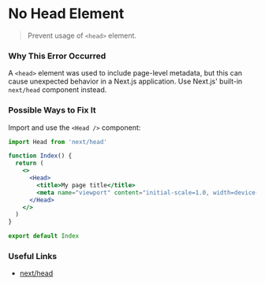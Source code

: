 # No Head Element

> Prevent usage of `<head>` element.

### Why This Error Occurred

A `<head>` element was used to include page-level metadata, but this can cause unexpected behavior in a Next.js application. Use Next.js' built-in `next/head` component instead.

### Possible Ways to Fix It

Import and use the `<Head />` component:

```jsx
import Head from 'next/head'

function Index() {
  return (
    <>
      <Head>
        <title>My page title</title>
        <meta name="viewport" content="initial-scale=1.0, width=device-width" />
      </Head>
    </>
  )
}

export default Index
```

### Useful Links

- [next/head](https://nextjs.org/docs/api-reference/next/head)
